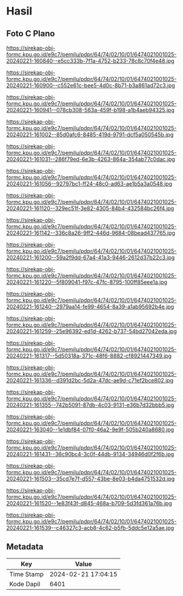# Hasil

## Foto C Plano

https://sirekap-obj-formc.kpu.go.id/e9c7/pemilu/pdpr/64/74/02/10/01/6474021001025-20240221-160840--e5cc333b-7f1a-4752-b233-78c8c70f4e48.jpg

https://sirekap-obj-formc.kpu.go.id/e9c7/pemilu/pdpr/64/74/02/10/01/6474021001025-20240221-160900--c552e61c-bee5-4d0c-8b71-b3a861ad72c3.jpg

https://sirekap-obj-formc.kpu.go.id/e9c7/pemilu/pdpr/64/74/02/10/01/6474021001025-20240221-160941--078cb308-563a-459f-b198-a1b4aeb94325.jpg

https://sirekap-obj-formc.kpu.go.id/e9c7/pemilu/pdpr/64/74/02/10/01/6474021001025-20240221-161002--85d0afc6-8485-419d-9791-dcf5a050545b.jpg

https://sirekap-obj-formc.kpu.go.id/e9c7/pemilu/pdpr/64/74/02/10/01/6474021001025-20240221-161031--286f79ed-6e3b-4263-864a-354ab77c0dac.jpg

https://sirekap-obj-formc.kpu.go.id/e9c7/pemilu/pdpr/64/74/02/10/01/6474021001025-20240221-161056--92797bc1-ff24-48c0-ad63-ae1b5a3a0548.jpg

https://sirekap-obj-formc.kpu.go.id/e9c7/pemilu/pdpr/64/74/02/10/01/6474021001025-20240221-161120--329ec51f-3e82-4305-84b4-432584bc26f4.jpg

https://sirekap-obj-formc.kpu.go.id/e9c7/pemilu/pdpr/64/74/02/10/01/6474021001025-20240221-161142--336c8a26-9ff2-446d-9684-08bead437765.jpg

https://sirekap-obj-formc.kpu.go.id/e9c7/pemilu/pdpr/64/74/02/10/01/6474021001025-20240221-161200--59a2f9dd-67a4-41a3-9446-2612d37b22c3.jpg

https://sirekap-obj-formc.kpu.go.id/e9c7/pemilu/pdpr/64/74/02/10/01/6474021001025-20240221-161220--5f809041-f97c-47fc-8795-100ff85eee1a.jpg

https://sirekap-obj-formc.kpu.go.id/e9c7/pemilu/pdpr/64/74/02/10/01/6474021001025-20240221-161240--2979aa14-fe99-4654-8a39-a1ab95692b4e.jpg

https://sirekap-obj-formc.kpu.go.id/e9c7/pemilu/pdpr/64/74/02/10/01/6474021001025-20240221-161259--25e96392-ed1d-4262-b737-54bd27042eda.jpg

https://sirekap-obj-formc.kpu.go.id/e9c7/pemilu/pdpr/64/74/02/10/01/6474021001025-20240221-161317--5d50318a-371c-48f6-8882-cf8921447349.jpg

https://sirekap-obj-formc.kpu.go.id/e9c7/pemilu/pdpr/64/74/02/10/01/6474021001025-20240221-161336--d391d2bc-5d2a-47dc-ae9d-c71ef2bce802.jpg

https://sirekap-obj-formc.kpu.go.id/e9c7/pemilu/pdpr/64/74/02/10/01/6474021001025-20240221-161355--742b5091-87db-4c03-9131-e36b7d32bbb5.jpg

https://sirekap-obj-formc.kpu.go.id/e9c7/pemilu/pdpr/64/74/02/10/01/6474021001025-20240221-163040--1e1dbf84-07f0-46a2-9e9f-505b240a8680.jpg

https://sirekap-obj-formc.kpu.go.id/e9c7/pemilu/pdpr/64/74/02/10/01/6474021001025-20240221-161431--36c90bc4-3c0f-44db-9134-34946d0f2f6b.jpg

https://sirekap-obj-formc.kpu.go.id/e9c7/pemilu/pdpr/64/74/02/10/01/6474021001025-20240221-161503--35cd7e7f-d557-43be-8e03-b4da4751532d.jpg

https://sirekap-obj-formc.kpu.go.id/e9c7/pemilu/pdpr/64/74/02/10/01/6474021001025-20240221-161520--1e83f43f-d845-468a-b709-5d3fd361a76b.jpg

https://sirekap-obj-formc.kpu.go.id/e9c7/pemilu/pdpr/64/74/02/10/01/6474021001025-20240221-161539--c46327c3-acb8-4c62-b5fb-5ddc5e12a5ae.jpg


## Metadata

| Key        | Value               |
| ---------- | ------------------- |
| Time Stamp | 2024-02-21 17:04:15 |
| Kode Dapil | 6401                |



